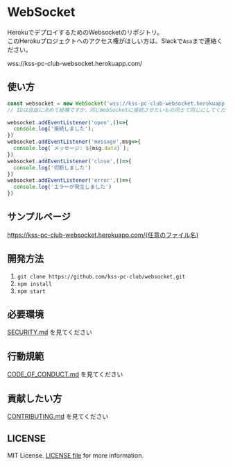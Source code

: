 # WebSocket
HerokuでデプロイするためのWebsocketのリポジトリ。<br>
このHerokuプロジェクトへのアクセス権がほしい方は、Slackで`Asa`まで連絡ください。

wss://kss-pc-club-websocket.herokuapp.com/

## 使い方
```js
const websocket = new WebSocket('wss://kss-pc-club-websocket.herokuapp.com/[プロジェクト名]/[ID]');
// IDは自由に決めて結構ですが、同じWebSocketに接続させたいもの同士て同じにしてください。

websocket.addEventListener('open',()=>{
  console.log('接続しました');
})
websocket.addEventListener('message',msg=>{
  console.log(`メッセージ: ${msg.data}`);
})
websocket.addEventListener('close',()=>{
  console.log('切断しました')
})
websocket.addEventListener('error',()=>{
  console.log('エラーが発生しました')
})
```

## サンプルページ
https://kss-pc-club-websocket.herokuapp.com/(任意のファイル名)

## 開発方法
1. `git clone https://github.com/kss-pc-club/websocket.git`
2. `npm install`
3. `npm start`

## 必要環境
[SECURITY.md](./SECURITY.md) を見てください

## 行動規範
[CODE_OF_CONDUCT.md](./CODE_OF_CONDUCT.md) を見てください

## 貢献したい方
[CONTRIBUTING.md](./CONTRIBUTING.md) を見てください

## LICENSE
MIT License. [LICENSE file](./LICENSE) for more information.
